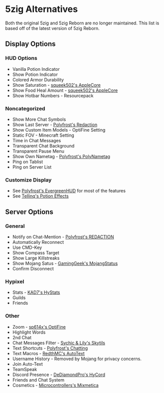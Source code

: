 # 5zig Alternatives

Both the original 5zig and 5zig Reborn are no longer maintained.
This list is based off of the latest version of 5zig Reborn.

## Display Options

### HUD Options

* Vanilla Potion Indicator
* Show Potion Indicator
* Colored Armor Durability
* Show Saturation - [squeek502's AppleCore](https://www.curseforge.com/minecraft/mc-mods/applecore/files/2530880)
* Show Food Heal Amount - [squeek502's AppleCore](https://www.curseforge.com/minecraft/mc-mods/applecore/files/2530880)
* Show Hotbar Numbers - Resourcepack

### Noncategorized

* Show More Chat Symbols
* Show Last Server - [Polyfrost's Redaction](https://modrinth.com/mod/redaction)
* Show Custom Item Models - OptiFine Setting
* Static FOV - Minecraft Setting
* Time in Chat Messages
* Transparent Chat Background
* Transparent Pause Menu
* Show Own Nametag - [Polyfrost's PolyNametag](https://modrinth.com/mod/polynametag)
* Ping on Tablist
* Ping on Server List

### Customize Display

* See [Polyfrost's EvergreenHUD](https://modrinth.com/mod/evergreenhud) for most of the features
* See [Tellinq's Potion Effects](https://github.com/Tellinq/Potion-Effects/releases/latest)

## Server Options

### General

* Notify on Chat-Mention - [Polyfrost's REDACTION](https://modrinth.com/mod/redaction)
* Automatically Reconnect
* Use CMD-Key
* Show Compass Target
* Show Large Killstreaks
* Show Mojang Satus - [GamingGeek's MojangStatus](https://github.com/GamingGeek/MojangStatus/releases/latest)
* Confirm Disconnect

### Hypixel

* Stats - [KAD7's HyStats](https://cdn.discordapp.com/attachments/1009757412921708604/1134269972877676574/HyStats-v4.0_1.8.9.jar)
* Guilds
* Friends

### Other

* Zoom - [sp614x's OptiFine](https://optifine.net/download?f=preview_OptiFine_1.8.9_HD_U_M6_pre2.jar)
* Highlight Words
* 2nd Chat
* Chat Messages Filter - [Sychic & Lily's Skytils](https://github.com/Skytils/SkytilsMod/releases/latest)
* Text Shortcuts - [Polyfrost's Chatting](https://modrinth.com/mod/chatting)
* Text Macros - [RedthMC's AutoText](https://github.com/RedthMC/AutoText/releases/latest) 
* Username History - Removed by Mojang for privacy concerns.
* Join Auto-Text
* TeamSpeak
* Discord Presence - [DeDiamondPro's HyCord](https://github.com/DeDiamondPro/HyCord/releases/latest)
* Friends and Chat System
* Cosmetics - [Microcontrollers's Mixmetica](https://modrinth.com/mod/mixmetica)

